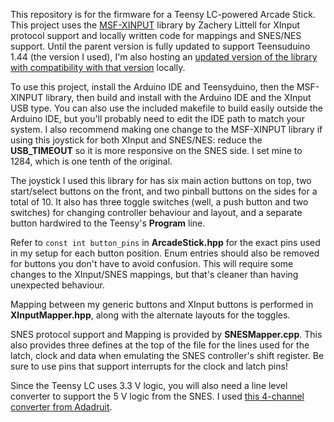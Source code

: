 This repository is for the firmware for a Teensy LC-powered Arcade Stick. This project uses the [MSF-XINPUT](https://github.com/zlittell/MSF-XINPUT) library by Zachery Littell for XInput protocol support and locally written code for mappings and SNES/NES support. Until the parent version is fully updated to support Teensuduino 1.44 (the version I used), I'm also hosting an [updated version of the library with compatibility with that version](https://github.com/zerkerX/MSF-XINPUT) locally.

To use this project, install the Arduino IDE and Teensyduino, then the MSF-XINPUT library, then build and install with the Arduino IDE and the XInput USB type. You can also use the included makefile to build easily outside the Arduino IDE, but you'll probably need to edit the IDE path to match your system. I also recommend making one change to the MSF-XINPUT library if using this joystick for both XInput and SNES/NES: reduce the **USB_TIMEOUT** so it is more responsive on the SNES side. I set mine to 1284, which is one tenth of the original.

The joystick I used this library for has six main action buttons on top, two start/select buttons on the front, and two pinball buttons on the sides for a total of 10. It also has three toggle switches (well, a push button and two switches) for changing controller behaviour and layout, and a separate button hardwired to the Teensy's **Program** line. 

Refer to `const int button_pins` in **ArcadeStick.hpp** for the exact pins used in my setup for each button position. Enum entries should also be removed for buttons you don't have to avoid confusion. This will require some changes to the XInput/SNES mappings, but that's cleaner than having unexpected behaviour.

Mapping between my generic buttons and XInput buttons is performed in **XInputMapper.hpp**, along with the alternate layouts for the toggles.

SNES protocol support and Mapping is provided by **SNESMapper.cpp**. This also provides three defines at the top of the file for the lines used for the latch, clock and data when emulating the SNES controller's shift register. Be sure to use pins that support interrupts for the clock and latch pins!

Since the Teensy LC uses 3.3 V logic, you will also need a line level converter to support the 5 V logic from the SNES. I used [this 4-channel converter from Adadruit](https://www.adafruit.com/product/757).
